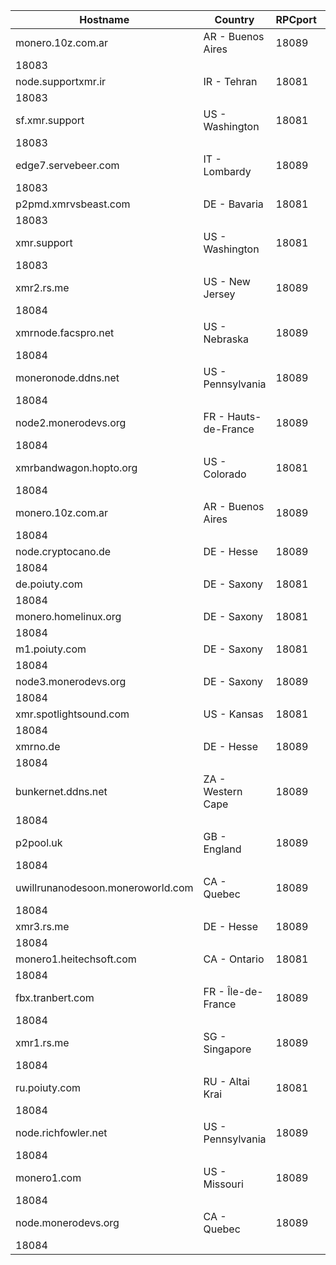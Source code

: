 Hostname | Country | RPCport | P2Pport
--- | --- | --- | ---
monero.10z.com.ar | AR - Buenos Aires | 18089
 | 18083
node.supportxmr.ir | IR - Tehran | 18081
 | 18083
sf.xmr.support | US - Washington | 18081
 | 18083
edge7.servebeer.com | IT - Lombardy | 18089
 | 18083
p2pmd.xmrvsbeast.com | DE - Bavaria | 18081
 | 18083
xmr.support | US - Washington | 18081
 | 18083
xmr2.rs.me | US - New Jersey | 18089
 | 18084
xmrnode.facspro.net | US - Nebraska | 18089
 | 18084
moneronode.ddns.net | US - Pennsylvania | 18089
 | 18084
node2.monerodevs.org | FR - Hauts-de-France | 18089
 | 18084
xmrbandwagon.hopto.org | US - Colorado | 18081
 | 18084
monero.10z.com.ar | AR - Buenos Aires | 18089
 | 18084
node.cryptocano.de | DE - Hesse | 18089
 | 18084
de.poiuty.com | DE - Saxony | 18081
 | 18084
monero.homelinux.org | DE - Saxony | 18081
 | 18084
m1.poiuty.com | DE - Saxony | 18081
 | 18084
node3.monerodevs.org | DE - Saxony | 18089
 | 18084
xmr.spotlightsound.com | US - Kansas | 18081
 | 18084
xmrno.de | DE - Hesse | 18089
 | 18084
bunkernet.ddns.net | ZA - Western Cape | 18089
 | 18084
p2pool.uk | GB - England | 18089
 | 18084
uwillrunanodesoon.moneroworld.com | CA - Quebec | 18089
 | 18084
xmr3.rs.me | DE - Hesse | 18089
 | 18084
monero1.heitechsoft.com | CA - Ontario | 18081
 | 18084
fbx.tranbert.com | FR - Île-de-France | 18089
 | 18084
xmr1.rs.me | SG - Singapore | 18089
 | 18084
ru.poiuty.com | RU - Altai Krai | 18081
 | 18084
node.richfowler.net | US - Pennsylvania | 18089
 | 18084
monero1.com | US - Missouri | 18089
 | 18084
node.monerodevs.org | CA - Quebec | 18089
 | 18084

